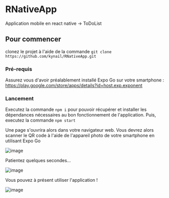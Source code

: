 # RNativeApp

Application mobile en react native  -> ToDoList

## Pour commencer

clonez le projet à l'aide de la commande ``git clone https://github.com/kynail/RNativeApp.git``

### Pré-requis

Assurez vous d'avoir préalablement installé Expo Go sur votre smartphone : https://play.google.com/store/apps/details?id=host.exp.exponent

### Lancement

Executez la commande ``npm i`` pour pouvoir récupérer et installer les dépendances nécessaires au bon fonctionnement de l'application.
Puis, executez la commande ``npm start``

Une page s'ouvrira alors dans votre navigateur web. Vous devrez alors scanner le QR code à l'aide de l'appareil photo de votre smartphone en utilisant Expo Go

![image](https://user-images.githubusercontent.com/72348896/147888114-0091a0d2-247d-499e-95f9-a87c9843ae6d.png)


Patientez quelques secondes...

![image](https://user-images.githubusercontent.com/72348896/147887963-06de061d-00ef-44a8-842c-7acc440088f8.png)

Vous pouvez à présent utiliser l'application !

![image](https://user-images.githubusercontent.com/72348896/147888030-355a828e-94ae-4353-8e91-5822064c8c79.png)
